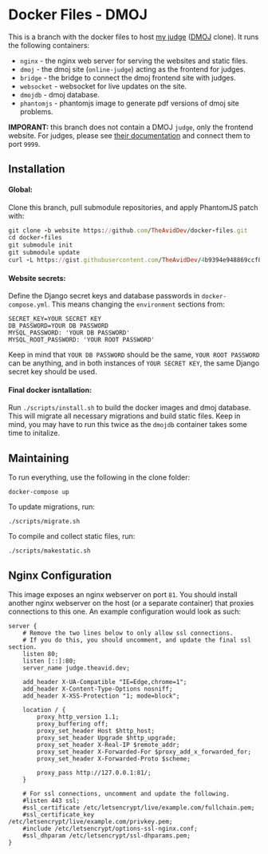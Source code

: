 # Docker Files - DMOJ
This is a branch with the docker files to host [my judge](https://judge.theavid.dev) ([DMOJ](https://github.com/DMOJ/online-judge) clone). It runs the following containers:
 * `nginx` - the nginx web server for serving the websites and static files.
 * `dmoj` - the dmoj site (`online-judge`) acting as the frontend for judges.
 * `bridge` - the bridge to connect the dmoj frontend site with judges.
 * `websocket` - websocket for live updates on the site.
 * `dmojdb` - dmoj database.
 * `phantomjs` - phantomjs image to generate pdf versions of dmoj site problems.
 
 **IMPORANT:** this branch does not contain a DMOJ `judge`, only the frontend website. For judges, please see [their documentation](https://docs.dmoj.ca/#/judge/linux_installation) and connect them to port `9999`.
 
## Installation
#### Global:
Clone this branch, pull submodule repositories, and apply PhantomJS patch with:
```ruby
git clone -b website https://github.com/TheAvidDev/docker-files.git
cd docker-files
git submodule init
git submodule update
curl -L https://gist.githubusercontent.com/TheAvidDev/4b9394e948869ccf8117703dc288c6ef/raw/29681cb75b0cbd49ba09e64b6208018027e283b9/py | git apply
```

#### Website secrets:
Define the Django secret keys and database passwords in `docker-compose.yml`. This means changing the `environment` sections from:
```
SECRET_KEY=YOUR SECRET KEY
DB_PASSWORD=YOUR DB PASSWORD
MYSQL_PASSWORD: 'YOUR DB PASSWORD'
MYSQL_ROOT_PASSWORD: 'YOUR ROOT PASSWORD'
```

Keep in mind that `YOUR DB PASSWORD` should be the same, `YOUR ROOT PASSWORD` can be anything, and in both instances of `YOUR SECRET KEY`, the same Django secret key should be used.

#### Final docker isntallation:
Run `./scripts/install.sh` to build the docker images and dmoj database. This will migrate all necessary migrations and build static files. Keep in mind, you may have to run this twice as the `dmojdb` container takes some time to initalize.

## Maintaining
To run everything, use the following in the clone folder:
```
docker-compose up
```

To update migrations, run:
```
./scripts/migrate.sh
```

To compile and collect static files, run:
```
./scripts/makestatic.sh
```

## Nginx Configuration
This image exposes an nginx webserver on port `81`. You should install another nginx webserver on the host (or a separate container) that proxies connections to this one. An example configuration would look as such:
```nginx
server {
    # Remove the two lines below to only allow ssl connections.
    # If you do this, you should uncomment, and update the final ssl section.
    listen 80;
    listen [::]:80;
    server_name judge.theavid.dev;

    add_header X-UA-Compatible "IE=Edge,chrome=1";
    add_header X-Content-Type-Options nosniff;
    add_header X-XSS-Protection "1; mode=block";

    location / {
        proxy_http_version 1.1;
        proxy_buffering off;
        proxy_set_header Host $http_host;
        proxy_set_header Upgrade $http_upgrade;
        proxy_set_header X-Real-IP $remote_addr;
        proxy_set_header X-Forwarded-For $proxy_add_x_forwarded_for;
        proxy_set_header X-Forwarded-Proto $scheme;

        proxy_pass http://127.0.0.1:81/;
    }

    # For ssl connections, uncomment and update the following.
    #listen 443 ssl;
    #ssl_certificate /etc/letsencrypt/live/example.com/fullchain.pem;
    #ssl_certificate_key /etc/letsencrypt/live/example.com/privkey.pem;
    #include /etc/letsencrypt/options-ssl-nginx.conf;
    #ssl_dhparam /etc/letsencrypt/ssl-dhparams.pem;
}
```
